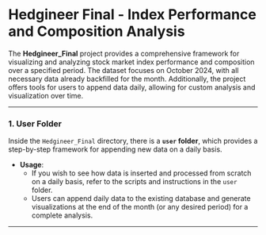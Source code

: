 # **Hedgineer Final - Index Performance and Composition Analysis**

The **Hedgineer_Final** project provides a comprehensive framework for visualizing and analyzing stock market index performance and composition over a specified period. The dataset focuses on October 2024, with all necessary data already backfilled for the month. Additionally, the project offers tools for users to append data daily, allowing for custom analysis and visualization over time.

---

### **1. User Folder**
Inside the `Hedgineer_Final` directory, there is a **`user` folder**, which provides a step-by-step framework for appending new data on a daily basis.

- **Usage**:
  - If you wish to see how data is inserted and processed from scratch on a daily basis, refer to the scripts and instructions in the `user` folder.
  - Users can append daily data to the existing database and generate visualizations at the end of the month (or any desired period) for a complete analysis.

---


